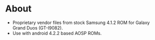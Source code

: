 About
============================

- Proprietary vendor files from stock Samsung 4.1.2 ROM for Galaxy Grand Duos (GT-I9082).
- Use with android 4.2.2 based AOSP ROMs.
